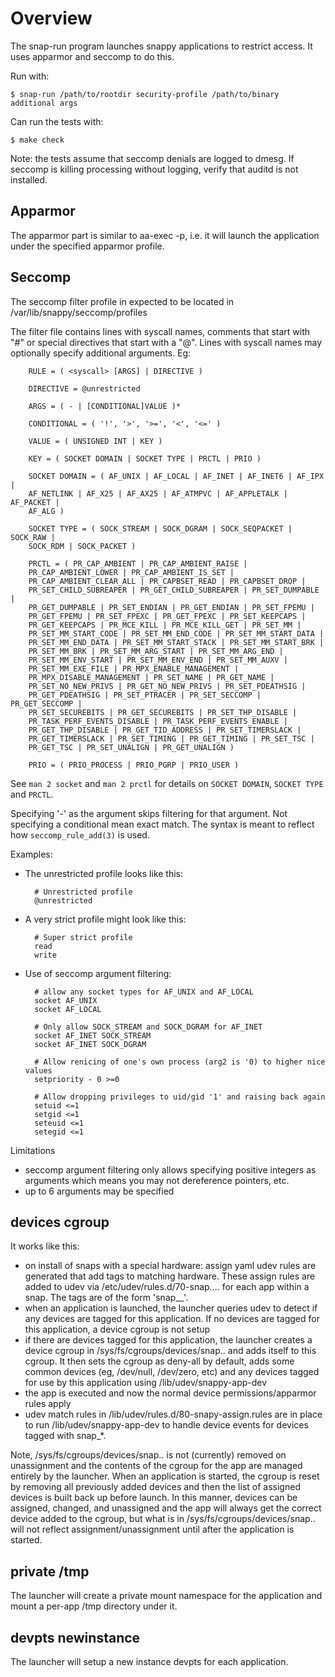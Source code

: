 # Overview

The snap-run program launches snappy applications to restrict
access. It uses apparmor and seccomp to do this.

Run with:

    $ snap-run /path/to/rootdir security-profile /path/to/binary additional args

Can run the tests with:

    $ make check

Note: the tests assume that seccomp denials are logged to dmesg. If seccomp is
killing processing without logging, verify that auditd is not installed.

## Apparmor

The apparmor part is similar to aa-exec -p, i.e. it will launch the application
under the specified apparmor profile.


## Seccomp

The seccomp filter profile in expected to be located in
/var/lib/snappy/seccomp/profiles

The filter file contains lines with syscall names, comments that start with "#"
or special directives that start with a "@". Lines with syscall names may
optionally specify additional arguments. Eg:

        RULE = ( <syscall> [ARGS] | DIRECTIVE )

        DIRECTIVE = @unrestricted

        ARGS = ( - | [CONDITIONAL]VALUE )*

        CONDITIONAL = ( '!', '>', '>=', '<', '<=' )

        VALUE = ( UNSIGNED INT | KEY )

        KEY = ( SOCKET DOMAIN | SOCKET TYPE | PRCTL | PRIO )

        SOCKET DOMAIN = ( AF_UNIX | AF_LOCAL | AF_INET | AF_INET6 | AF_IPX |
        AF_NETLINK | AF_X25 | AF_AX25 | AF_ATMPVC | AF_APPLETALK | AF_PACKET |
        AF_ALG )

        SOCKET TYPE = ( SOCK_STREAM | SOCK_DGRAM | SOCK_SEQPACKET | SOCK_RAW |
        SOCK_RDM | SOCK_PACKET )

        PRCTL = ( PR_CAP_AMBIENT | PR_CAP_AMBIENT_RAISE |
        PR_CAP_AMBIENT_LOWER | PR_CAP_AMBIENT_IS_SET |
        PR_CAP_AMBIENT_CLEAR_ALL | PR_CAPBSET_READ | PR_CAPBSET_DROP |
        PR_SET_CHILD_SUBREAPER | PR_GET_CHILD_SUBREAPER | PR_SET_DUMPABLE |
        PR_GET_DUMPABLE | PR_SET_ENDIAN | PR_GET_ENDIAN | PR_SET_FPEMU |
        PR_GET_FPEMU | PR_SET_FPEXC | PR_GET_FPEXC | PR_SET_KEEPCAPS |
        PR_GET_KEEPCAPS | PR_MCE_KILL | PR_MCE_KILL_GET | PR_SET_MM |
        PR_SET_MM_START_CODE | PR_SET_MM_END_CODE | PR_SET_MM_START_DATA |
        PR_SET_MM_END_DATA | PR_SET_MM_START_STACK | PR_SET_MM_START_BRK |
        PR_SET_MM_BRK | PR_SET_MM_ARG_START | PR_SET_MM_ARG_END |
        PR_SET_MM_ENV_START | PR_SET_MM_ENV_END | PR_SET_MM_AUXV |
        PR_SET_MM_EXE_FILE | PR_MPX_ENABLE_MANAGEMENT |
        PR_MPX_DISABLE_MANAGEMENT | PR_SET_NAME | PR_GET_NAME |
        PR_SET_NO_NEW_PRIVS | PR_GET_NO_NEW_PRIVS | PR_SET_PDEATHSIG |
        PR_GET_PDEATHSIG | PR_SET_PTRACER | PR_SET_SECCOMP | PR_GET_SECCOMP |
        PR_SET_SECUREBITS | PR_GET_SECUREBITS | PR_SET_THP_DISABLE |
        PR_TASK_PERF_EVENTS_DISABLE | PR_TASK_PERF_EVENTS_ENABLE |
        PR_GET_THP_DISABLE | PR_GET_TID_ADDRESS | PR_SET_TIMERSLACK |
        PR_GET_TIMERSLACK | PR_SET_TIMING | PR_GET_TIMING | PR_SET_TSC |
        PR_GET_TSC | PR_SET_UNALIGN | PR_GET_UNALIGN )

        PRIO = ( PRIO_PROCESS | PRIO_PGRP | PRIO_USER )

See `man 2 socket` and `man 2 prctl` for details on `SOCKET DOMAIN`,
`SOCKET TYPE` and `PRCTL`.

Specifying '-' as the argument skips filtering for that argument. Not
specifying a conditional mean exact match. The syntax is meant to reflect
how `seccomp_rule_add(3)` is used.

Examples:

* The unrestricted profile looks like this:

        # Unrestricted profile
        @unrestricted

* A very strict profile might look like this:

        # Super strict profile
        read
        write

* Use of seccomp argument filtering:

        # allow any socket types for AF_UNIX and AF_LOCAL
        socket AF_UNIX
        socket AF_LOCAL

        # Only allow SOCK_STREAM and SOCK_DGRAM for AF_INET
        socket AF_INET SOCK_STREAM
        socket AF_INET SOCK_DGRAM

        # Allow renicing of one's own process (arg2 is '0) to higher nice values
        setpriority - 0 >=0

        # Allow dropping privileges to uid/gid '1' and raising back again
        setuid <=1
        setgid <=1
        seteuid <=1
        setegid <=1

Limitations
 * seccomp argument filtering only allows specifying positive integers as
   arguments which means you may not dereference pointers, etc.
 * up to 6 arguments may be specified


## devices cgroup

It works like this:
- on install of snaps with a special hardware: assign yaml udev rules are
  generated that add tags to matching hardware. These assign rules are added to
  udev via /etc/udev/rules.d/70-snap.... for each app within a snap. The tags
  are of the form 'snap_<snap name>_<app>'.
- when an application is launched, the launcher queries udev to detect if any
  devices are tagged for this application. If no devices are tagged for this
  application, a device cgroup is not setup
- if there are devices tagged for this application, the launcher creates a
  device cgroup in /sys/fs/cgroups/devices/snap.<snap name>.<app> and adds
  itself to this cgroup. It then sets the cgroup as deny-all by default, adds
  some common devices (eg, /dev/null, /dev/zero, etc) and any devices tagged
  for use by this application using /lib/udev/snappy-app-dev
- the app is executed and now the normal device permissions/apparmor rules
  apply
- udev match rules in /lib/udev/rules.d/80-snapy-assign.rules are in place to
  run /lib/udev/snappy-app-dev to handle device events for devices tagged with
  snap_*.

Note, /sys/fs/cgroups/devices/snap.<snap name>.<app> is not (currently) removed
on unassignment and the contents of the cgroup for the app are managed entirely
by the launcher. When an application is started, the cgroup is reset by
removing all previously added devices and then the list of assigned devices is
built back up before launch. In this manner, devices can be assigned, changed,
and unassigned and the app will always get the correct device added to the
cgroup, but what is in /sys/fs/cgroups/devices/snap.<snap name>.<app> will not
reflect assignment/unassignment until after the application is started.


## private /tmp

The launcher will create a private mount namespace for the application and
mount a per-app /tmp directory under it.


## devpts newinstance

The launcher will setup a new instance devpts for each application.
